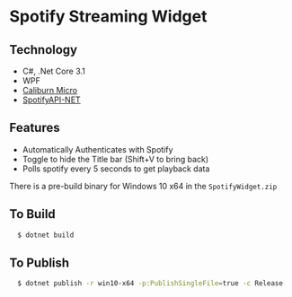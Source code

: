 # Spotify Streaming Widget

## Technology

 - C#, .Net Core 3.1
 - WPF
 - [Caliburn Micro](https://caliburnmicro.com/)
 - [SpotifyAPI-NET](https://github.com/JohnnyCrazy/SpotifyAPI-NET)

## Features

 - Automatically Authenticates with Spotify
 - Toggle to hide the Title bar (Shift+V to bring back)
 - Polls spotify every 5 seconds to get playback data

There is a pre-build binary for Windows 10 x64 in the `SpotifyWidget.zip`

## To Build

```bash
  $ dotnet build
```

## To Publish

```bash
  $ dotnet publish -r win10-x64 -p:PublishSingleFile=true -c Release
```